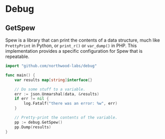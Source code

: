 # Debug

## GetSpew

Spew is a library that can print the contents of a data structure, much like `PrettyPrint` in Python, or `print_r()` or `var_dump()` in PHP. This implementation provides a specific configuration for Spew that is repeatable.

```go
import "github.com/northwood-labs/debug"

func main() {
    var results map[string]interface{}

    // Do some stuff to a variable.
    err := json.Unmarshal(data, &results)
    if err != nil {
        log.Fatalf("there was an error: %w", err)
    }

    // Pretty-print the contents of the variable.
    pp := debug.GetSpew()
    pp.Dump(results)
}
```
